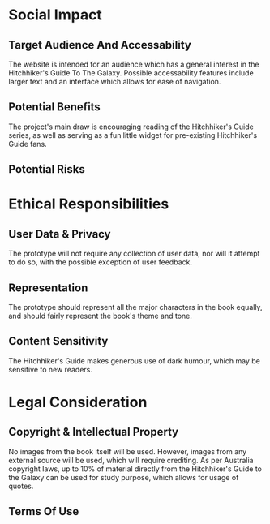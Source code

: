 # Social Impact

## Target Audience And Accessability
The website is intended for an audience which has a general interest in the Hitchhiker's Guide To The Galaxy.
Possible accessability features include larger text and an interface which allows for ease of navigation.

## Potential Benefits
The project's main draw is encouraging reading of the Hitchhiker's Guide series, as well as serving as a fun little widget for pre-existing Hitchhiker's Guide fans.

## Potential Risks

# Ethical Responsibilities

## User Data & Privacy
The prototype will not require any collection of user data, nor will it attempt to do so, with the possible exception of user feedback.

## Representation
The prototype should represent all the major characters in the book equally, and should fairly represent the book's theme and tone.

## Content Sensitivity
The Hitchhiker's Guide makes generous use of dark humour, which may be sensitive to new readers.

# Legal Consideration

## Copyright & Intellectual Property
No images from the book itself will be used. However, images from any external source will be used, which will require crediting.
As per Australia copyright laws, up to 10% of material directly from the Hitchhiker's Guide to the Galaxy can be used for study purpose, which allows for usage of quotes.

## Terms Of Use